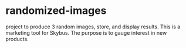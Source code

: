 # randomized-images
project to produce 3 random images, store, and display results.
This is a marketing tool for Skybus.  The purpose is to gauge interest in new products.
